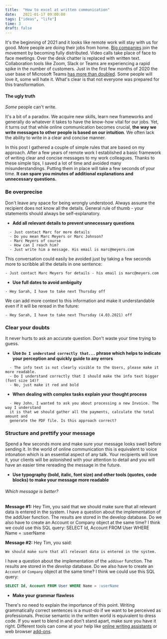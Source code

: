 ```yaml
---
title:  "How to excel at written communication"
date:   2021-01-17 09:00:00
tags: ["ideas", "life"]
time: 3
draft: false
---
```


It's the beginning of 2021 and it looks like remote work will stay with us for good. More people are doing their jobs from home. [Big companies](https://twitter.com/tobi/status/1263483496087064579?s=20) join the movement by becoming fully distributed. Video calls take place of face to face meetings. Over the desk chatter is replaced with written text. Collaboration tools like Zoom, Slack or Teams are experiencing a rapid spike in the number of customers. Just in the first few months of 2020 the user base of Microsoft Teams [has more than doubled](https://www.statista.com/statistics/1033742/worldwide-microsoft-teams-daily-and-monthly-users/). Some people will love it, some will hate it. What's clear is that not everyone was prepared for this transformation.

#### The ugly truth
_Some_ people can't write.

It's a bit of a paradox. We acquire new skills, learn new frameworks and generally do whatever it takes to have the know-how vital for our jobs. Yet, it turns out that while online communication becomes crucial, **the way we write messages to other people is based on our intuition**. We often lack the ability to write in a clear and concise manner.

In this post I gathered a couple of simple rules that are based on my approach. After a few years of remote work I established a basic framework of writing clear and concise messages to my work colleagues. Thanks to these simple tips, I saved a lot of time and avoided many misunderstandings. Putting them in place will take a few seconds of your time. **It can spare you minutes of additional explanations and unnecessary questions.**

### Be overprecise
Don't leave any space for being wrongly understood. Always assume the recipient does not know all the details. General rule of thumb - your statements should always be self-explanatory.

-  **Add all relevant details to prevent unnecessary questions**

```
  - Just contact Marc for more details
  - Do you mean Marc Meyers or Marc Johnson?
  - Marc Meyers of course
  - How can I reach him?
  - Just write him a message. His email is marc@meyers.com
```

This conversation could easily be avoided just by taking a few seconds more to scribble all the details in one sentence:

```
- Just contact Marc Meyers for details - his email is marc@meyers.com
```

-  **Use full dates to avoid ambiguity**

```
- Hey Sarah, I have to take next Thursday off
```

We can add more context to this information and make it understandable even if it will be reread in the future:

```
- Hey Sarah, I have to take next Thursday (4.03.2021) off
```

### Clear your doubts
It never hurts to ask an accurate question. Don't waste your time trying to guess.

- **Use `Do I understand correctly that...` phrase which helps to indicate your perception and quickly guide to any errors**

```
  - The info text is not clearly visible to the Users, please make it more readable.
  - Do I understand correctly that I should make the info text bigger (font size 14)?
  - No, just make it red and bold
```

- **When dealing with complex tasks explain your thought process**

```
  - Hey John, I wanted to ask you about processing a new Invoice. The way I understand
  it is that we should gather all the payments, calculate the total amount and
  generate the PDF file. Is this approach correct?
```

### Structure and prettify your message
Spend a few seconds more and make sure your message looks swell before sending it. In the world of online communication this is equivalent to voice intonation which is an essential aspect of any talk. Your recipients will love it, your clients will be astonished with your attention to detail and you will have an easier time rereading the message in the future.

- **Use typography (bold, italic, font size) and other tools (quotes, code blocks) to make your message more readable**

###### Which message is better?

**Message #1:** Hey Tim, you said that we should make sure that all relevant data is entered in the system. I have a question about the implementation of the addUser function. The results are stored in the develop database. Do we also have to create an Account or Company object at the same time? I think we could use this SQL query: SELECT Id, Account FROM User WHERE Name = :userName

**Message #2:** Hey Tim, you said:

 ```
 We should make sure that all relevant data is entered in the system.
 ``` 

 I have a question about the implementation of the `addUser` function. The results are stored in the _develop_ database. Do we also have to create an `Account` or `Company` object at the same time? I think we could use this SQL query:
 ```sql
 SELECT Id, Account FROM User WHERE Name = :userName
 ```

 - **Make your grammar flawless**

 There's no need to explain the importance of this point. Writing grammatically correct sentences is a must-do if we want to be perceived as professionals. Precise semantic in the written world is equivalent to dress code. If you want to blend in and don't stand apart, make sure you have it right. Different tools can come at your help like [online writing assistants](https://languagetool.org/) or web browser [add-ons](https://www.grammarly.com/).
